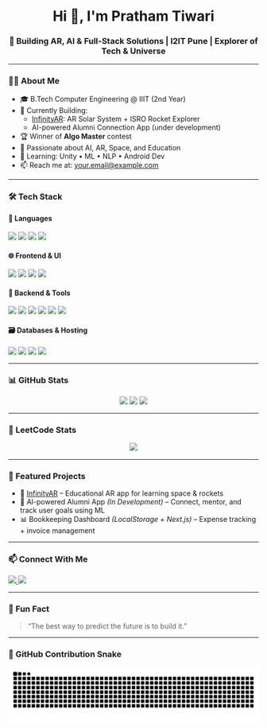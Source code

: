 <h1 align="center">Hi 👋, I'm Pratham Tiwari</h1>
<h3 align="center">🚀 Building AR, AI & Full-Stack Solutions | I2IT Pune | Explorer of Tech & Universe</h3>

---

### 🧑‍💻 About Me

- 🎓 B.Tech Computer Engineering @ IIIT (2nd Year)
- 🚀 Currently Building:
  - [InfinityAR](https://infinityar.vercel.app/): AR Solar System + ISRO Rocket Explorer
  - AI-powered Alumni Connection App (under development)
- 🏆 Winner of **Algo Master** contest
- 👾 Passionate about AI, AR, Space, and Education
- 🌱 Learning: Unity • ML • NLP • Android Dev
- 📫 Reach me at: your.email@example.com

---

### 🛠️ Tech Stack

#### 💬 Languages
<p>
  <img src="https://img.shields.io/badge/Python-3776AB?style=for-the-badge&logo=python&logoColor=white"/>
  <img src="https://img.shields.io/badge/Java-ED8B00?style=for-the-badge&logo=java&logoColor=white"/>
  <img src="https://img.shields.io/badge/C%2B%2B-00599C?style=for-the-badge&logo=c%2B%2B&logoColor=white"/>
  <img src="https://img.shields.io/badge/JavaScript-F7DF1E?style=for-the-badge&logo=javascript&logoColor=black"/>
</p>

#### 🌐 Frontend & UI
<p>
  <img src="https://img.shields.io/badge/Next.js-000000?style=for-the-badge&logo=nextdotjs&logoColor=white"/>
  <img src="https://img.shields.io/badge/React-20232A?style=for-the-badge&logo=react&logoColor=61DAFB"/>
  <img src="https://img.shields.io/badge/TailwindCSS-06B6D4?style=for-the-badge&logo=tailwindcss&logoColor=white"/>
  <img src="https://img.shields.io/badge/Android-3DDC84?style=for-the-badge&logo=android&logoColor=white"/>
</p>

#### 🧰 Backend & Tools
<p>
  <img src="https://img.shields.io/badge/Node.js-339933?style=for-the-badge&logo=nodedotjs&logoColor=white"/>
  <img src="https://img.shields.io/badge/Express.js-000000?style=for-the-badge&logo=express&logoColor=white"/>
  <img src="https://img.shields.io/badge/Firebase-FFCA28?style=for-the-badge&logo=firebase&logoColor=black"/>
  <img src="https://img.shields.io/badge/Unity-100000?style=for-the-badge&logo=unity&logoColor=white"/>
  <img src="https://img.shields.io/badge/Vuforia-88CC00?style=for-the-badge&logo=vuforia&logoColor=white"/>
  <img src="https://img.shields.io/badge/Blender-F5792A?style=for-the-badge&logo=blender&logoColor=white"/>
</p>

#### 🗃️ Databases & Hosting
<p>
  <img src="https://img.shields.io/badge/MongoDB-4EA94B?style=for-the-badge&logo=mongodb&logoColor=white"/>
  <img src="https://img.shields.io/badge/SQL-4479A1?style=for-the-badge&logo=mysql&logoColor=white"/>
  <img src="https://img.shields.io/badge/Vercel-000000?style=for-the-badge&logo=vercel&logoColor=white"/>
  <img src="https://img.shields.io/badge/GitHub-181717?style=for-the-badge&logo=github&logoColor=white"/>
</p>

---

### 📊 GitHub Stats

<p align="center">
  <img src="https://github-readme-stats.vercel.app/api?username=Pratham9911&show_icons=true&theme=tokyonight&count_private=true" />
  <img src="https://github-readme-streak-stats.herokuapp.com?user=Pratham9911&theme=tokyonight" />
  <img src="https://github-readme-stats.vercel.app/api/top-langs/?username=Pratham9911&layout=compact&theme=tokyonight&langs_count=10"/>
</p>

---

### 🧠 LeetCode Stats

<p align="center">
  <img src="https://leetcard.jacoblin.cool/Pratham9911?theme=dark&font=Source%20Code%20Pro&ext=contest">
</p>

---

### 🔗 Featured Projects

- 🎯 [InfinityAR](https://infinityar.vercel.app/) – Educational AR app for learning space & rockets  
- 🤖 AI-powered Alumni App *(In Development)* – Connect, mentor, and track user goals using ML  
- 📊 Bookkeeping Dashboard *(LocalStorage + Next.js)* – Expense tracking + invoice management  

---

### 📫 Connect With Me

<p align="left">
  <a href="https://linkedin.com/in/yourlinkedin" target="_blank">
    <img src="https://img.shields.io/badge/LinkedIn-blue?style=for-the-badge&logo=linkedin&logoColor=white"/>
  </a>
  <a href="mailto:your.email@example.com">
    <img src="https://img.shields.io/badge/Gmail-D14836?style=for-the-badge&logo=gmail&logoColor=white"/>
  </a>
</p>

---

### 🧩 Fun Fact
> “The best way to predict the future is to build it.”

---

### 🐍 GitHub Contribution Snake
![snake gif](https://github.com/Pratham9911/Pratham9911/blob/output/github-contribution-grid-snake.svg)
